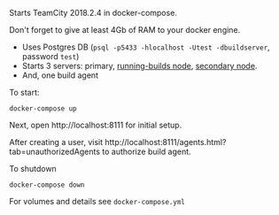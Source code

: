 Starts TeamCity 2018.2.4 in docker-compose.

Don't forget to give at least 4Gb of RAM to your docker engine.

- Uses Postgres DB (`psql -p5433 -hlocalhost -Utest -dbuildserver`, password `test`)
- Starts 3 servers: primary, [running-builds node](https://confluence.jetbrains.com/display/TCD18/Configuring+Running+Builds+Node), [secondary node](https://confluence.jetbrains.com/display/TCD18/Configuring+Secondary+Node).
- And, one build agent

To start:

    docker-compose up

Next, open http://localhost:8111 for initial setup.

After creating a user, visit http://localhost:8111/agents.html?tab=unauthorizedAgents to authorize build agent.

To shutdown

    docker-compose down

For volumes and details see `docker-compose.yml`



